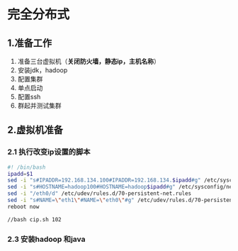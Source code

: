 # 完全分布式

## 1.准备工作

1. 准备三台虚拟机（**关闭防火墙，静态ip，主机名称**）
2. 安装jdk，hadoop
3. 配置集群
4. 单点启动
5. 配置ssh
6. 群起并测试集群

## 2.虚拟机准备

### 2.1 执行改变ip设置的脚本

```bash
#! /bin/bash
ipadd=$1
sed -i "s#IPADDR=192.168.134.100#IPADDR=192.168.134.$ipadd#g" /etc/sysconfig/network-scripts/ifcfg-eth0 
sed -i "s#HOSTNAME=hadoop100#HOSTNAME=hadoop$ipadd#g" /etc/sysconfig/network
sed -i "/eth0/d" /etc/udev/rules.d/70-persistent-net.rules
sed -i "s#NAME=\"eth1\"#NAME=\"eth0\"#g" /etc/udev/rules.d/70-persistent-net.rules
reboot now

//bash cip.sh 102
```

### 2.3 安装hadoop 和java

